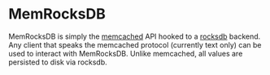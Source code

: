 MemRocksDB
===

MemRocksDB is simply the [memcached](https://memcached.org/) API hooked to a [rocksdb](http://rocksdb.org/) backend. Any client that speaks the memcached protocol (currently text only) can be used to
interact with MemRocksDB. Unlike memcached, all values are persisted to disk via rocksdb. 
